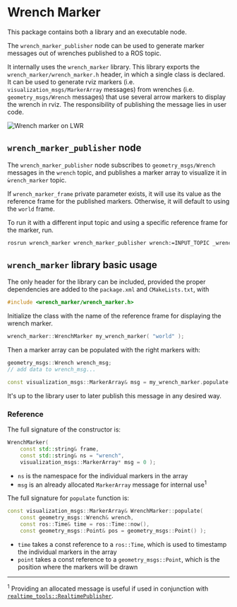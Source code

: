 # Wrench Marker

This package contains both a library and an executable node.

The `wrench_marker_publisher` node can be used to generate marker messages out of wrenches published to a ROS topic.

It internally uses the `wrench_marker` library.
This library exports the `wrench_marker/wrench_marker.h` header, in which a single class is declared.
It can be used to generate rviz markers (i.e. `visualization_msgs/MarkerArray` messages) from wrenches (i.e. `geometry_msgs/Wrench` messages) that use several arrow markers to display the wrench in rviz.
The responsibility of publishing the message lies in user code.

![Wrench marker on LWR](http://i.imgur.com/9a1wh65.png)

## `wrench_marker_publisher` node

The `wrench_marker_publisher` node subscribes to `geometry_msgs/Wrench` messages in the `wrench` topic, and publishes a marker array to visualize it in `ẁrench_marker` topic.

If `wrench_marker_frame` private parameter exists, it will use its value as the reference frame for the published markers.
Otherwise, it will default to using the `world` frame.

To run it with a different input topic and using a specific reference frame for the marker, run.

```bash
rosrun wrench_marker wrench_marker_publisher wrench:=INPUT_TOPIC _wrench_marker_frame:=MARKER_FRAME
```

## `wrench_marker` library basic usage

The only header for the library can be included, provided the proper dependencies are added to the `package.xml` and `CMakeLists.txt`, with

```c++
#include <wrench_marker/wrench_marker.h>
```

Initialize the class with the name of the reference frame for displaying the wrench marker.

```c++
wrench_marker::WrenchMarker my_wrench_marker( "world" );
```

Then a marker array can be populated with the right markers with:

```c++
geometry_msgs::Wrench wrench_msg;
// add data to wrench_msg...

const visualization_msgs::MarkerArray& msg = my_wrench_marker.populate( wrench_msg );
```

It's up to the library user to later publish this message in any desired way.

### Reference

The full signature of the constructor is:

```c++
WrenchMarker( 
    const std::string& frame,
    const std::string& ns = "wrench",
    visualization_msgs::MarkerArray* msg = 0 );
```

- `ns` is the namespace for the individual markers in the array
- `msg` is an already allocated `MarkerArray` message for internal use<sup>1</sup>

The full signature for `populate` function is:

```c++
const visualization_msgs::MarkerArray& WrenchMarker::populate(
    const geometry_msgs::Wrench& wrench,
    const ros::Time& time = ros::Time::now(),
    const geometry_msgs::Point& pos = geometry_msgs::Point() );
```

- `time` takes a const reference to a `ros::Time`, which is used to timestamp the individual markers in the array
- `point` takes a const reference to a `geometry_msgs::Point`, which is the position where the markers will be drawn

---

<sup>1</sup> Providing an allocated message is useful if used in conjunction with [`realtime_tools::RealtimePublisher`](https://github.com/ros-controls/realtime_tools).